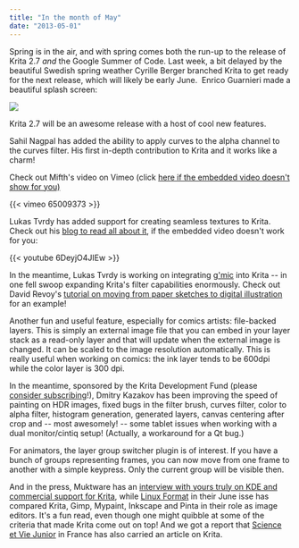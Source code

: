```yaml
---
title: "In the month of May"
date: "2013-05-01"
---
```


Spring is in the air, and with spring comes both the run-up to the release of Krita 2.7 _and_ the Google Summer of Code. Last week, a bit delayed by the beautiful Swedish spring weather Cyrille Berger branched Krita to get ready for the next release, which will likely be early June.  Enrico Guarnieri made a beautiful splash screen:

![](../images/splash_big.jpg)

Krita 2.7 will be an awesome release with a host of cool new features.

Sahil Nagpal has added the ability to apply curves to the alpha channel to the curves filter. His first in-depth contribution to Krita and it works like a charm!

Check out Mifth's video on Vimeo (click [here if the embedded video doesn't show for you)](http://vimeo.com/65009373)

{{< vimeo 65009373 >}}

Lukas Tvrdy has added support for creating seamless textures to Krita. Check out his [blog to read all about it](http://lukast.mediablog.sk/log/?p=466), if the embedded video doesn't work for you:

{{< youtube 6DeyjO4JIEw >}}

In the meantime, Lukas Tvrdy is working on integrating [g'mic](http://gmic.sourceforge.net/) into Krita -- in one fell swoop expanding Krita's filter capabilities enormously. Check out David Revoy's [tutorial on moving from paper sketches to digital illustration](http://www.davidrevoy.com/article129/pencil-to-digital-painting) for an example!

Another fun and useful feature, especially for comics artists: file-backed layers. This is simply an external image file that you can embed in your layer stack as a read-only layer and that will update when the external image is changed. It can be scaled to the image resolution automatically. This is really useful when working on comics: the ink layer tends to be 600dpi while the color layer is 300 dpi.

In the meantime, sponsored by the Krita Development Fund (please [consider subscribing](http://krita.org/support-krita)!), Dmitry Kazakov has been improving the speed of painting on HDR images, fixed bugs in the filter brush, curves filter, color to alpha filter, histogram generation, generated layers, canvas centering after crop and -- most awesomely! -- some tablet issues when working with a dual monitor/cintiq setup! (Actually, a workaround for a Qt bug.)

For animators, the layer group switcher plugin is of interest. If you have a bunch of groups representing frames, you can now move from one frame to another with a simple keypress. Only the current group will be visible then.

And in the press, Muktware has an [interview with yours truly on KDE and commercial support for Krita](http://www.muktware.com/5535/kde-most-welcoming-and-warm-community-says-krita-maintainer-boudewijn-rempt), while [Linux Format](http://www.linuxformat.com) in their June isse has compared Krita, Gimp, Mypaint, Inkscape and Pinta in their role as image editors. It's a fun read, even though one might quibble at some of the criteria that made Krita come out on top! And we got a report that [Science et Vie Junior](http://www.labosvj.fr/) in France has also carried an article on Krita.
